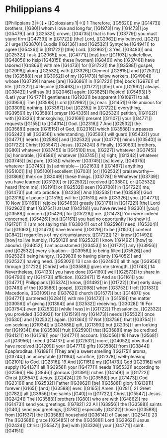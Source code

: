 # Philippians 4
[[Philippians 3|←]] • [[Colossians 1|→]]
1 Therefore, [[G5620]] my [[G1473]] brothers, [[G80]] whom I love and long for, [[G1973]] my [[G1473]] joy [[G5479]] and [[G2532]] crown, [[G4735]] that is how [[G3779]] you must stand firm [[G4739]] in [[G1722]] [the] Lord, [[G2962]] my beloved. [[G27]] 
2 I urge [[G3870]] Euodia [[G2136]] and [[G2532]] Syntyche [[G4941]] to agree [[G5426]] in [[G1722]] [the] Lord. [[G2962]] 
3 Yes, [[G3483]] and [[G2532]] I ask [[G2065]] you, [[G4771]] [my] true [[G1103]] yokefellow, [[G4805]] to help [[G4815]] these [women] [[G846]] who [[G3748]] have labored [[G4866]] with me [[G1473]] for [[G1722]] the [[G3588]] gospel, [[G2098]] along [[G2532]] with [[G3326]] Clement [[G2815]] and [[G2532]] the [[G3588]] rest [[G3062]] of my [[G1473]] fellow workers, [[G4904]] whose [[G3739]] names [are] [[G3686]] in [[G1722]] [the] book [[G976]] of life. [[G2222]] 
4 Rejoice [[G5463]] in [[G1722]] [the] Lord [[G2962]] always. [[G3842]] I will say [it] [[G2046]] again: [[G3825]] Rejoice! [[G5463]] 
5 {Let} your [[G4771]] gentleness [[G1933]] be apparent [[G1097]] to all. [[G3956]] The [[G3588]] Lord [[G2962]] [is] near. [[G1451]] 
6 Be anxious for [[G3309]] nothing, [[G3367]] but [[G235]] in [[G1722]] everything, [[G3956]] by [[G3588]] prayer [[G4335]] and [[G2532]] petition, [[G1162]] with [[G3326]] thanksgiving, [[G2169]] present [[G1107]] your [[G4771]] requests [[G155]] to [[G4314]] God. [[G2316]] 
7 And [[G2532]] the [[G3588]] peace [[G1515]] of God, [[G2316]] which [[G3588]] surpasses [[G5242]] all [[G3956]] understanding, [[G3563]] will guard [[G5432]] your [[G4771]] hearts [[G2588]] and [[G2532]] your [[G4771]] minds [[G3540]] in [[G1722]] Christ [[G5547]] Jesus. [[G2424]] 
8 Finally, [[G3063]] brothers, [[G80]] whatever [[G3745]] is [[G1510]] true, [[G227]] whatever [[G3745]] [is] honorable, [[G4586]] whatever [[G3745]] [is] right, [[G1342]] whatever [[G3745]] [is] pure, [[G53]] whatever [[G3745]] [is] lovely, [[G4375]] whatever [[G3745]] [is] admirable— [[G2163]] if [[G1487]] anything [[G5100]] [is] [[G5100]] excellent [[G703]] [or] [[G2532]] praiseworthy— [[G1868]] think on [[G3049]] these things. [[G3778]] 
9 Whatever [[G3739]] you have learned [[G3129]] or [[G2532]] received [[G3880]] or [[G2532]] heard [from me], [[G191]] or [[G2532]] seen [[G3708]] in [[G1722]] me, [[G1473]] put into practice. [[G4238]] And [[G2532]] the [[G3588]] God [[G2316]] of peace [[G1515]] will be [[G1510]] with [[G3326]] you. [[G4771]] 
10 Now [[G1161]] I rejoice [[G5463]] greatly [[G3171]] in [[G1722]] [the] Lord [[G2962]] that [[G3754]] at last [[G4218]] you have revived [[G330]] [your] [[G3588]] concern [[G5426]] for [[G5228]] me. [[G1473]] You were indeed concerned, [[G5426]] but [[G1161]] you had no opportunity [to show it]. [[G170]] 
11 I am not saying this [[G3004]] out of [[G2596]] need, [[G5304]] for [[G1063]] I [[G1473]] have learned [[G3129]] to be [[G1510]] content [[G842]] regardless of my circumstances. [[G1722]] 
12 I know [[G1492]] [how] to live humbly, [[G5013]] and [[G2532]] I know [[G1492]] [how] to abound. [[G4052]] I am accustomed [[G3453]] to [[G1722]] any [[G3956]] and [[G2532]] every situation— [[G3956]] to being filled [[G5526]] and [[G2532]] being hungry, [[G3983]] to having plenty [[G4052]] and [[G2532]] having need. [[G5302]] 
13 I can do [[G2480]] all things [[G3956]] through [[G1722]] [Christ] who [[G3588]] gives me strength. [[G1743]] 
14 Nevertheless, [[G4133]] you have done [[G4160]] well [[G2573]] to share in [[G4790]] my [[G1473]] affliction. [[G2347]] 
15 And as [[G1161]] you [[G4771]] Philippians [[G5374]] know, [[G1492]] in [[G1722]] [the] early days [[G746]] of the [[G3588]] gospel, [[G2098]] when [[G3753]] I left [[G1831]] Macedonia, [[G3109]] no [[G3762]] church [[G1577]] but [[G1487]] you [[G4771]] partnered [[G2841]] with me [[G1473]] in [[G1519]] the matter [[G3056]] of giving [[G1394]] and [[G2532]] receiving. [[G3028]] 
16 For [[G3754]] even [[G2532]] [while I was] in [[G1722]] Thessalonica, [[G2332]] you provided [[G3992]] for [[G1519]] my [[G1473]] needs [[G5532]] once [[G530]] and [[G2532]] again. [[G1364]] 
17 Not [[G3756]] that [[G3754]] I am seeking [[G1934]] a [[G3588]] gift, [[G1390]] but [[G235]] I am looking for [[G1934]] the [[G3588]] fruit [[G2590]] that [[G3588]] may be credited [[G4121]] to [[G1519]] your [[G4771]] account. [[G3056]] 
18 I have [[G568]] all [[G3956]] I need [[G4137]] and [[G2532]] more, [[G4052]] now that I have received [[G1209]] your [[G4771]] gifts [[G3588]] from [[G3844]] Epaphroditus. [[G1891]] [They are] a sweet smelling [[G2175]] aroma, [[G3744]] an acceptable [[G1184]] sacrifice, [[G2378]] well-pleasing [[G2101]] to God. [[G2316]] 
19 And [[G1161]] my [[G1473]] God [[G2316]] will supply [[G4137]] all [[G3956]] your [[G4771]] needs [[G5532]] according to [[G2596]] His [[G846]] glorious [[G1391]] riches [[G4149]] in [[G1722]] Christ [[G5547]] Jesus. [[G2424]] 
20 To [[G3588]] our [[G1473]] God [[G2316]] and [[G2532]] Father [[G3962]] [be] [[G3588]] glory [[G1391]] forever [[G165]] [and] [[G3588]] ever. [[G165]] Amen. [[G281]] 
21 Greet [[G782]] all [[G3956]] the saints [[G40]] in [[G1722]] Christ [[G5547]] Jesus. [[G2424]] The [[G3588]] brothers [[G80]] who are with [[G4862]] me [[G1473]] send you greetings. [[G782]] 
22 All [[G3956]] the [[G3588]] saints [[G40]] send you greetings, [[G782]] especially [[G3122]] those [[G3588]] from [[G1537]] the [[G3588]] household [[G3614]] of Caesar. [[G2541]] 
23 The [[G3588]] grace [[G5485]] of the [[G3588]] Lord [[G2962]] Jesus [[G2424]] Christ [[G5547]] [be] with [[G3326]] your [[G4771]] spirit. [[G4151]] 
